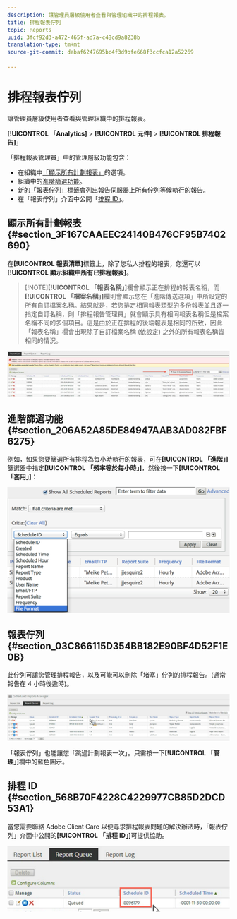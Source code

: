 ```yaml
---
description: 讓管理員層級使用者查看與管理組織中的排程報表。
title: 排程報表佇列
topic: Reports
uuid: 3fcf92d3-a472-465f-ad7a-c48cd9a8238b
translation-type: tm+mt
source-git-commit: dabaf6247695bc4f3d9bfe668f3ccfca12a52269

---
```



# 排程報表佇列

讓管理員層級使用者查看與管理組織中的排程報表。

**[!UICONTROL 「Analytics]** > **[!UICONTROL 元件]** > **[!UICONTROL 排程報告]**」

「排程報表管理員」中的管理層級功能包含：

* 在組織中[「顯示所有計劃報表」](/help/admin/admin/scheduled-reports-admin.md#section_3F167CAAEEC24140B476CF95B7402690)的選項。
* 組織中的[進階篩選功能](/help/admin/admin/scheduled-reports-admin.md#section_206A52A85DE84947AAB3AD082FBF6275)。
* 新的[「報表佇列」](/help/admin/admin/scheduled-reports-admin.md#section_03C866115D354BB182E90BF4D52F1E0B)標籤會列出報告伺服器上所有佇列等候執行的報告。
* 在「報表佇列」介面中公開「[排程 ID](/help/admin/admin/scheduled-reports-admin.md#section_568B70F4228C4229977CB85D2DCD53A1)」。

## 顯示所有計劃報表 {#section_3F167CAAEEC24140B476CF95B7402690}

在&#x200B;**[!UICONTROL 報表清單]**&#x200B;標籤上，除了您私人排程的報表，您還可以&#x200B;**[!UICONTROL 顯示組織中所有已排程報表]**。

>[!NOTE]**[!UICONTROL 「報表名稱」]**&#x200B;欄會顯示正在排程的報表名稱，而&#x200B;**[!UICONTROL 「檔案名稱」]**&#x200B;欄則會顯示您在「進階傳送選項」中所設定的所有自訂檔案名稱。結果就是，若您排定相同報表類型的多份報表並且逐一指定自訂名稱，則「排程報告管理員」就會顯示具有相同報表名稱但是檔案名稱不同的多個項目。這是由於正在排程的後端報表是相同的所致，因此「報表名稱」欄會出現除了自訂檔案名稱 (依設定) 之外的所有報表名稱皆相同的情況。

![](assets/show_all_scheduled_reports.png)

## 進階篩選功能 {#section_206A52A85DE84947AAB3AD082FBF6275}

例如，如果您要篩選所有排程為每小時執行的報表，可在&#x200B;**[!UICONTROL 「進階」]**&#x200B;篩選器中指定&#x200B;**[!UICONTROL 「頻率等於每小時」]**，然後按一下&#x200B;**[!UICONTROL 「套用」]**：

![](assets/advanced_filtering_schedl_reports.png)

## 報表佇列 {#section_03C866115D354BB182E90BF4D52F1E0B}

此佇列可讓您管理排程報告，以及可能可以刪除「堵塞」佇列的排程報告。(通常報告在 4 小時後逾時)。

![](assets/scheduled_reports_2.png)

「報表佇列」也能讓您「跳過計劃報表一次」。只需按一下&#x200B;**[!UICONTROL 「管理」]**&#x200B;欄中的藍色圖示。

## 排程 ID {#section_568B70F4228C4229977CB85D2DCD53A1}

當您需要聯絡 Adobe Client Care 以便尋求排程報表問題的解決辦法時，「報表佇列」介面中公開的&#x200B;**[!UICONTROL 「排程 ID」]**&#x200B;可提供協助。

![](assets/schedule_id.png)

